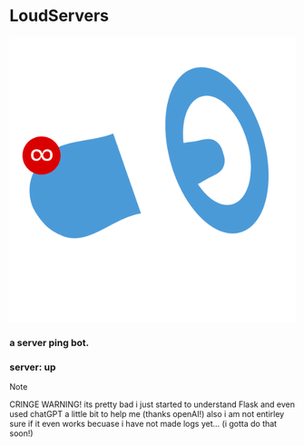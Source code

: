 # LoudServers
![logo](https://github.com/webbrowser11/LoudServers/blob/main/favicon.png)
### a server ping bot.
### server: up




> [!NOTE]
> CRINGE WARNING!
> its pretty bad i just started to understand Flask and even used chatGPT a little bit to help me (thanks openAI!)
> also i am not entirley sure if it even works becuase i have not made logs yet... (i gotta do that soon!)
